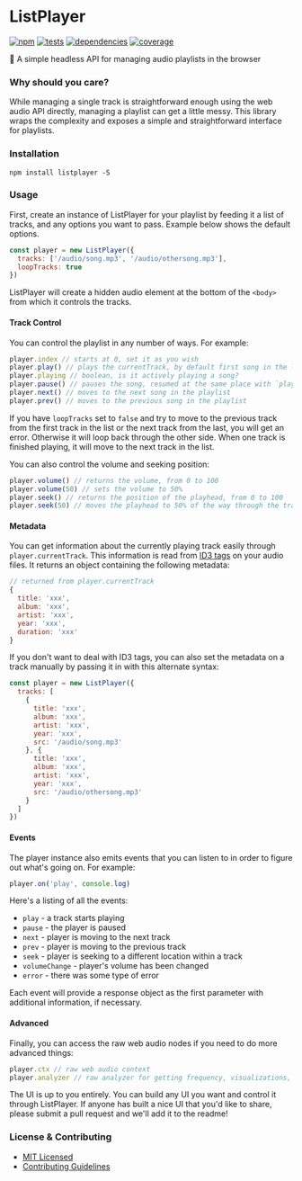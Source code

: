 # ListPlayer

[![npm](http://img.shields.io/npm/v/listplayer.svg?style=flat)](https://badge.fury.io/js/listplayer) [![tests](http://img.shields.io/travis/jescalan/listplayer/master.svg?style=flat)](https://travis-ci.org/jescalan/listplayer) [![dependencies](http://img.shields.io/david/jescalan/listplayer.svg?style=flat)](https://david-dm.org/jescalan/listplayer) [![coverage](http://img.shields.io/coveralls/jescalan/listplayer.svg?style=flat)](https://coveralls.io/github/jescalan/listplayer)

💃 A simple headless API for managing audio playlists in the browser

### Why should you care?

While managing a single track is straightforward enough using the web audio API directly, managing a playlist can get a little messy. This library wraps the complexity and exposes a simple and straightforward interface for playlists.

### Installation

`npm install listplayer -S`

### Usage

First, create an instance of ListPlayer for your playlist by feeding it a list of tracks, and any options you want to pass. Example below shows the default options.

```js
const player = new ListPlayer({
  tracks: ['/audio/song.mp3', '/audio/othersong.mp3'],
  loopTracks: true
})
```

ListPlayer will create a hidden audio element at the bottom of the `<body>` from which it controls the tracks.

#### Track Control

You can control the playlist in any number of ways. For example:

```js
player.index // starts at 0, set it as you wish
player.play() // plays the currentTrack, by default first song in the list
player.playing // boolean, is it actively playing a song?
player.pause() // pauses the song, resumed at the same place with `play()`
player.next() // moves to the next song in the playlist
player.prev() // moves to the previous song in the playlist
```

If you have `loopTracks` set to `false` and try to move to the previous track from the first track in the list or the next track from the last, you will get an error. Otherwise it will loop back through the other side. When one track is finished playing, it will move to the next track in the list.

You can also control the volume and seeking position:

```js
player.volume() // returns the volume, from 0 to 100
player.volume(50) // sets the volume to 50%
player.seek() // returns the position of the playhead, from 0 to 100
player.seek(50) // moves the playhead to 50% of the way through the track
```

#### Metadata

You can get information about the currently playing track easily through `player.currentTrack`. This information is read from [ID3 tags](https://www.wikiwand.com/en/ID3) on your audio files. It returns an object containing the following metadata:

```js
// returned from player.currentTrack
{
  title: 'xxx',
  album: 'xxx',
  artist: 'xxx',
  year: 'xxx',
  duration: 'xxx'
}
```

If you don't want to deal with ID3 tags, you can also set the metadata on a track manually by passing it in with this alternate syntax:

```js
const player = new ListPlayer({
  tracks: [
    {
      title: 'xxx',
      album: 'xxx',
      artist: 'xxx',
      year: 'xxx',
      src: '/audio/song.mp3'
    }, {
      title: 'xxx',
      album: 'xxx',
      artist: 'xxx',
      year: 'xxx',
      src: '/audio/othersong.mp3'
    }
  ]
})
```

#### Events

The player instance also emits events that you can listen to in order to figure out what's going on. For example:

```js
player.on('play', console.log)
```

Here's a listing of all the events:

- `play` - a track starts playing
- `pause` - the player is paused
- `next` - player is moving to the next track
- `prev` - player is moving to the previous track
- `seek` - player is seeking to a different location within a track
- `volumeChange` - player's volume has been changed
- `error` - there was some type of error

Each event will provide a response object as the first parameter with additional information, if necessary.

#### Advanced

Finally, you can access the raw web audio nodes if you need to do more advanced things:

```js
player.ctx // raw web audio context
player.analyzer // raw analyzer for getting frequency, visualizations, etc
```

The UI is up to you entirely. You can build any UI you want and control it through ListPlayer. If anyone has built a nice UI that you'd like to share, please submit a pull request and we'll add it to the readme!

### License & Contributing

- [MIT Licensed](LICENSE.md)
- [Contributing Guidelines](contributing.md)
